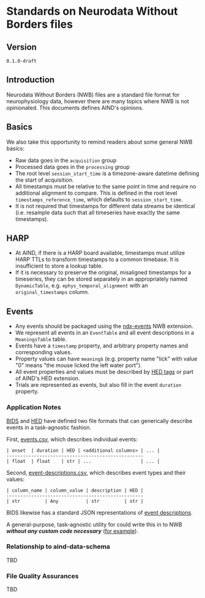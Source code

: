 # Standards on Neurodata Without Borders files

## Version

`0.1.0-draft`

## Introduction

Neurodata Without Borders (NWB) files are a standard file format for neurophysiology data, however there are many topics where NWB is not opinionated. This documents defines AIND's opinions. 

## Basics

We also take this opportunity to remind readers about some general NWB basics:

- Raw data goes in the `acquisition` group
- Processed data goes in the `processing` group
- The root level `session_start_time` is a timezone-aware datetime defining the start of acquisition.
- All timestamps must be relative to the same point in time and require no additional alignment to compare. This is defined in the root level `timestamps_reference_time`, which defaults to `session_start_time`.
- It is not required that timestamps for different data streams be identical (i.e. resample data such that all timeseries have exactly the same timestamps).

## HARP

- At AIND, if there is a HARP board available, timestamps must utilize HARP TTLs to transform timestamps to a common timebase. It is insufficient to store a lookup table.
- If it is necessary to preserve the original, misaligned timestamps for a timeseries, they can be stored separately in an appropriately named `DynamicTable`, e.g. `ephys_temporal_alignment` with an `original_timestamps` column. 

## Events 

- Any events should be packaged using the [ndx-events](https://github.com/rly/ndx-events) NWB extension.
- We represent all events in an `EventTable` and all event descriptions in a `MeaningsTable` table.
- Events have a `timestamp` property, and arbitrary property names and corresponding values.
- Property values can have `meaning`s (e.g. property name "lick" with value "0" means "the mouse licked the left water port").
- All event properties and values must be described by [HED tags](https://www.hedtags.org/) or part of AIND's HED extension.
- Trials are represented as events, but also fill in the event `duration` property.

### Application Notes 

[BIDS](https://bids-specification.readthedocs.io/en/stable/) and [HED](https://www.hed-resources.org/en/latest/index.html) have defined two file formats that can generically describe events in a task-agnostic fashion. 

First, [events.csv](https://bids-specification.readthedocs.io/en/stable/modality-specific-files/task-events.html), which describes individual events: 
```
| onset  | duration | HED | <additional columns> | ... |
--------------------------------------------------
| float  | float    | str | ...                  | ... |
```

Second, [event-descriptions.csv](https://www.hed-resources.org/en/latest/BidsAnnotationQuickstart.html#four-column-spreadsheet-format-anchor), which describes event types and their values:
```
| column_name | column_value | description | HED |
--------------------------------------------------
| str         | Any          | str         | str |
```

BIDS likewise has a standard JSON representations of [event descriptions](https://www.hed-resources.org/en/latest/BidsAnnotationQuickstart.html#json-event-sidecars).

A general-purpose, task-agnostic utility for could write this in to NWB ***without any custom code necessary*** ([for example](https://gist.github.com/dyf/3e9aef7330ead36f14f0a11099ab619c)).

### Relationship to aind-data-schema

TBD

### File Quality Assurances

TBD
